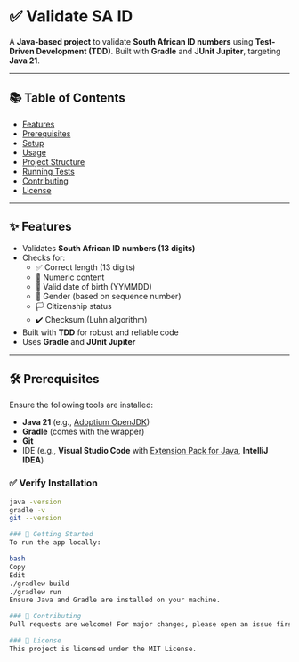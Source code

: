 # ✅ Validate SA ID

A **Java-based project** to validate **South African ID numbers** using **Test-Driven Development (TDD)**. Built with **Gradle** and **JUnit Jupiter**, targeting **Java 21**.

---

## 📚 Table of Contents

- [Features](#features)  
- [Prerequisites](#prerequisites)  
- [Setup](#setup)  
- [Usage](#usage)  
- [Project Structure](#project-structure)  
- [Running Tests](#running-tests)  
- [Contributing](#contributing)  
- [License](#license)  

---

## ✨ Features

- Validates **South African ID numbers (13 digits)**
- Checks for:
  - ✅ Correct length (13 digits)
  - 🔢 Numeric content
  - 📅 Valid date of birth (YYMMDD)
  - 🚻 Gender (based on sequence number)
  - 🏳️ Citizenship status
  - ✔️ Checksum (Luhn algorithm)
- Built with **TDD** for robust and reliable code
- Uses **Gradle** and **JUnit Jupiter**

---

## 🛠 Prerequisites

Ensure the following tools are installed:

- **Java 21** (e.g., [Adoptium OpenJDK](https://adoptium.net/))
- **Gradle** (comes with the wrapper)
- **Git**
- IDE (e.g., **Visual Studio Code** with [Extension Pack for Java](https://marketplace.visualstudio.com/items?itemName=vscjava.vscode-java-pack), **IntelliJ IDEA**)

### ✅ Verify Installation

```bash
java -version
gradle -v
git --version

### 📌 Getting Started
To run the app locally:

bash
Copy
Edit
./gradlew build
./gradlew run
Ensure Java and Gradle are installed on your machine.

### 🤝 Contributing
Pull requests are welcome! For major changes, please open an issue first to discuss what you’d like to change or improve.

### 📄 License
This project is licensed under the MIT License.
